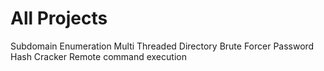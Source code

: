 # All Projects

Subdomain Enumeration
Multi Threaded Directory Brute Forcer
Password Hash Cracker
Remote command execution

